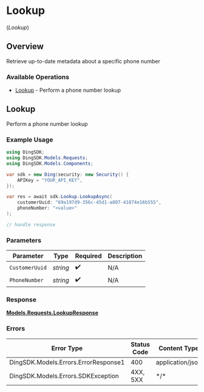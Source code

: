 # Lookup
(*Lookup*)

## Overview

Retrieve up-to-date metadata about a specific phone number

### Available Operations

* [Lookup](#lookup) - Perform a phone number lookup

## Lookup

Perform a phone number lookup

### Example Usage

```csharp
using DingSDK;
using DingSDK.Models.Requests;
using DingSDK.Models.Components;

var sdk = new Ding(security: new Security() {
    APIKey = "YOUR_API_KEY",
});

var res = await sdk.Lookup.LookupAsync(
    customerUuid: "69a197d9-356c-45d1-a807-41874e16b555",
    phoneNumber: "<value>"
);

// handle response
```

### Parameters

| Parameter          | Type               | Required           | Description        |
| ------------------ | ------------------ | ------------------ | ------------------ |
| `CustomerUuid`     | *string*           | :heavy_check_mark: | N/A                |
| `PhoneNumber`      | *string*           | :heavy_check_mark: | N/A                |

### Response

**[Models.Requests.LookupResponse](../../Models/Requests/LookupResponse.md)**

### Errors

| Error Type                           | Status Code                          | Content Type                         |
| ------------------------------------ | ------------------------------------ | ------------------------------------ |
| DingSDK.Models.Errors.ErrorResponse1 | 400                                  | application/json                     |
| DingSDK.Models.Errors.SDKException   | 4XX, 5XX                             | \*/\*                                |